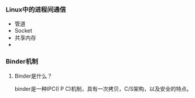 ### Linux中的进程间通信
- 管道
- Socket
- 共享内存
- 

### Binder机制

1. Binder是什么？
   
   binder是一种IPC(I P C)机制，具有一次拷贝，C/S架构，以及安全的特点。